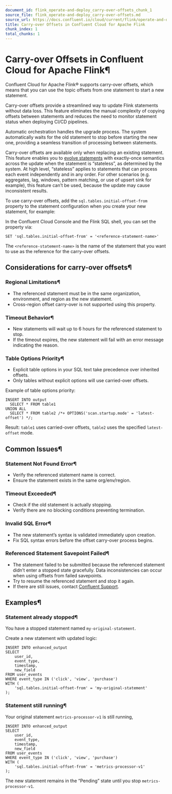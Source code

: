 ```yaml
---
document_id: flink_operate-and-deploy_carry-over-offsets_chunk_1
source_file: flink_operate-and-deploy_carry-over-offsets.md
source_url: https://docs.confluent.io/cloud/current/flink/operate-and-deploy/carry-over-offsets.html
title: Carry-over Offsets in Confluent Cloud for Apache Flink
chunk_index: 1
total_chunks: 1
---
```


# Carry-over Offsets in Confluent Cloud for Apache Flink¶

Confluent Cloud for Apache Flink® supports carry-over offsets, which means that you can use the topic offsets from one statement to start a new statement.

Carry-over offsets provide a streamlined way to update Flink statements without data loss. This feature eliminates the manual complexity of copying offsets between statements and reduces the need to monitor statement status when deploying CI/CD pipelines.

Automatic orchestration handles the upgrade process. The system automatically waits for the old statement to stop before starting the new one, providing a seamless transition of processing between statements.

Carry-over offsets are available only when replacing an existing statement. This feature enables you to [evolve statements](../concepts/schema-statement-evolution.html#flink-sql-schema-and-statement-evolution) with exactly-once semantics across the update when the statement is “stateless”, as determined by the system. At high level, “stateless” applies to statements that can process each event independently and in any order. For other scenarios (e.g. aggregates, lag, windows, pattern matching, or use of upsert sink for example), this feature can’t be used, because the update may cause inconsistent results.

To use carry-over offsets, add the `sql.tables.initial-offset-from` property to the statement configuration when you create your new statement, for example:

In the Confluent Cloud Console and the Flink SQL shell, you can set the property via:

    SET 'sql.tables.initial-offset-from' = '<reference-statement-name>'

The `<reference-statement-name>` is the name of the statement that you want to use as the reference for the carry-over offsets.

## Considerations for carry-over offsets¶

### Regional Limitations¶

  * The referenced statement must be in the same organization, environment, and region as the new statement.
  * Cross-region offset carry-over is not supported using this property.

### Timeout Behavior¶

  * New statements will wait up to 6 hours for the referenced statement to stop.
  * If the timeout expires, the new statement will fail with an error message indicating the reason.

### Table Options Priority¶

  * Explicit table options in your SQL text take precedence over inherited offsets.
  * Only tables without explicit options will use carried-over offsets.

Example of table options priority:

    INSERT INTO output
      SELECT * FROM table1
    UNION ALL
      SELECT * FROM table2 /*+ OPTIONS('scan.startup.mode' = 'latest-offset') */;

Result: `table1` uses carried-over offsets, `table2` uses the specified `latest-offset` mode.

## Common Issues¶

### Statement Not Found Error¶

  * Verify the referenced statement name is correct.
  * Ensure the statement exists in the same org/env/region.

### Timeout Exceeded¶

  * Check if the old statement is actually stopping.
  * Verify there are no blocking conditions preventing termination.

### Invalid SQL Error¶

  * The new statement’s syntax is validated immediately upon creation.
  * Fix SQL syntax errors before the offset carry-over process begins.

### Referenced Statement Savepoint Failed¶

  * The statement failed to be submitted because the referenced statement didn’t enter a stopped state gracefully. Data inconsistencies can occur when using offsets from failed savepoints.
  * Try to resume the referenced statement and stop it again.
  * If there are still issues, contact [Confluent Support](https://support.confluent.io/).

## Examples¶

### Statement already stopped¶

You have a stopped statement named `my-original-statement`.

Create a new statement with updated logic:

    INSERT INTO enhanced_output
    SELECT
        user_id,
        event_type,
        timestamp,
        new_field
    FROM user_events
    WHERE event_type IN ('click', 'view', 'purchase')
    WITH (
        'sql.tables.initial-offset-from' = 'my-original-statement'
    );

### Statement still running¶

Your original statement `metrics-processor-v1` is still running,

    INSERT INTO enhanced_output
    SELECT
        user_id,
        event_type,
        timestamp,
        new_field
    FROM user_events
    WHERE event_type IN ('click', 'view', 'purchase')
    WITH (
        'sql.tables.initial-offset-from' = 'metrics-processor-v1'
    );

The new statement remains in the “Pending” state until you stop `metrics-processor-v1`.
